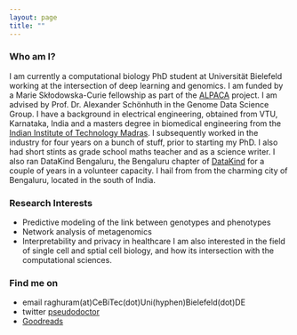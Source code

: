```yaml
---
layout: page
title: ""
---
```


### Who am I?
I am currently a computational biology PhD student at Universität Bielefeld working at the intersection of deep learning and genomics. I am funded by a Marie Skłodowska-Curie fellowship as part of the [ALPACA](https://alpaca-itn.eu/) project. I am advised by Prof. Dr. Alexander Schönhuth in the Genome Data Science Group. I have a background in electrical engineering, obtained from VTU, Karnataka, India and a masters degree in biomedical engineering from the [Indian Institute of Technology Madras](https://www.iitm.ac.in). I subsequently worked in the industry for four years on a bunch of stuff, prior to starting my PhD. I also had short stints as grade school maths teacher and as a science writer. I also ran DataKind Bengaluru, the Bengaluru chapter of [DataKind](https://www.datakind.org/) for a couple of years in a volunteer capacity. I hail from  from the charming city of Bengaluru, located in the south of India.

### Research Interests
* Predictive modeling of the link between genotypes and phenotypes 
* Network analysis of metagenomics
* Interpretability and privacy in healthcare
I am also interested in the field of single cell and sptial cell biology, and how its intersection with the computational sciences.

### Find me on
* email raghuram(at)CeBiTec(dot)Uni(hyphen)Bielefeld(dot)DE
* twitter [pseudodoctor](https://www.twitter.com/pseudodoctor)
* [Goodreads](https://www.goodreads.com/user/show/13626649-raghuram-d-r)

